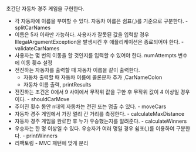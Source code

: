 초간단 자동차 경주 게임을 구현한다.

- 각 자동차에 이름을 부여할 수 있다. 자동차 이름은 쉼표(,)를 기준으로 구분한다. - splitCarNames
- 이름은 5자 이하만 가능하다. 사용자가 잘못된 값을 입력할 경우 IllegalArgumentException을 발생시킨 후 애플리케이션은 종료되어야 한다. - validateCarNames
- 사용자는 몇 번의 이동을 할 것인지를 입력할 수 있어야 한다. numAttempts 변수에 이동 횟수 설정
- 전진하는 자동차를 출력할 때 자동차 이름을 같이 출력한다.
  - 자동차 출력할 때 자동차 이름에 콜론문자 추가 ,CarNameColon
  - 자동차 이름 출력, printResults
- 전진하는 조건은 0에서 9 사이에서 무작위 값을 구한 후 무작위 값이 4 이상일 경우이다. - shouldCarMove
- 주어진 횟수 동안 n대의 자동차는 전진 또는 멈출 수 있다. - moveCars
- 자동차 경주 게임에서 가장 멀리 간 거리를 측정한다. - calculateMaxDistance
- 자동차 경주 게임을 완료한 후 누가 우승했는지를 알려준다. - calculateWinners
- 우승자는 한 명 이상일 수 있다. 우승자가 여러 명일 경우 쉼표(,)를 이용하여 구분한다. - printWinners
- 리팩토링 - MVC 패턴에 맞게 분리

